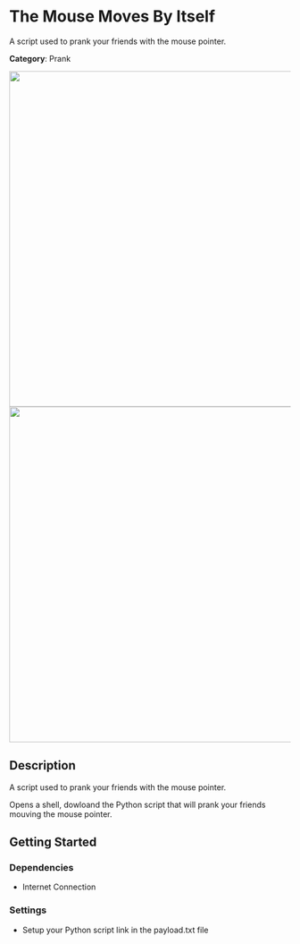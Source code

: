 # The Mouse Moves By Itself

A script used to prank your friends with the mouse pointer.

**Category**: Prank

<div align=center>

<img src="https://github.com/aleff-github/my-flipper-shits/blob/main/img/logo-repository-2_0.gif" width="600" /><br><img src="https://github.com/aleff-github/my-flipper-shits/blob/main/img/DISCLAIMER.png" width="600" />

</div>

## Description

A script used to prank your friends with the mouse pointer.

Opens a shell, dowloand the Python script that will prank your friends mouving the mouse pointer.

## Getting Started

### Dependencies

* Internet Connection

### Settings

- Setup your Python script link in the payload.txt file
